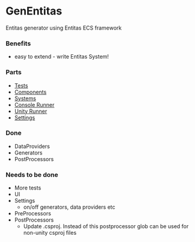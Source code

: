 # GenEntitas
Entitas generator using Entitas ECS framework

### Benefits
  - easy to extend - write Entitas System!

### Parts
  - [Tests](./Tests)
  - [Components](./ComponentsLib)
  - [Systems](./GenEntitasLib)
  - [Console Runner](./GenEntitas)
  - [Unity Runner](./UnityRunner)
  - [Settings](GenEntitasSettings)

### Done

  - DataProviders
  - Generators
  - PostProcessors

### Needs to be done

  - More tests
  - UI
  - Settings
    - on/off generators, data providers etc
  - PreProcessors
  - PostProcessors
    - Update .csproj. Instead of this postprocessor glob can be used for non-unity csproj files
